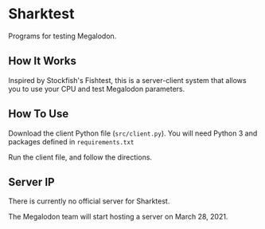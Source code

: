 # Sharktest

Programs for testing Megalodon.

## How It Works

Inspired by Stockfish's Fishtest, this is a server-client system that allows
you to use your CPU and test Megalodon parameters.

## How To Use

Download the client Python file (`src/client.py`).
You will need Python 3 and packages defined in `requirements.txt`

Run the client file, and follow the directions.

## Server IP

There is currently no official server for Sharktest.

The Megalodon team will start hosting a server on March 28, 2021.

